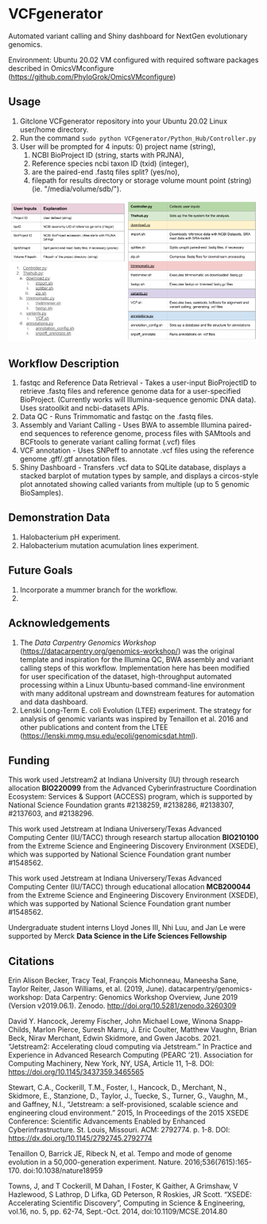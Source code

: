 # VCFgenerator
Automated variant calling and Shiny dashboard for NextGen evolutionary genomics.<br>

Environment: Ubuntu 20.02 VM configured with required software packages described in OmicsVMconfigure (https://github.com/PhyloGrok/OmicsVMconfigure)

## Usage
1. Gitclone VCFgenerator repository into your Ubuntu 20.02 Linux user/home directory.
2. Run the command ```sudo python VCFgenerator/Python_Hub/Controller.py```
3. User will be prompted for 4 inputs:
   0) project name (string),
   1) NCBI BioProject ID (string, starts with PRJNA),
   2) Reference species ncbi taxon ID (txid) (integer),
   3) are the paired-end .fastq files split? (yes/no),
   4) filepath for results directory or storage volume mount point (string) (ie. "/media/volume/sdb/").


![](/Workflow-Chart.png)

## Workflow Description
1. fastqc and Reference Data Retrieval - Takes a user-input BioProjectID to retrieve .fastq files and reference genome data for a user-specified BioProject. (Currently works will Illumina-sequence genomic DNA data).  Uses sratoolkit and ncbi-datasets APIs.
2. Data QC - Runs Trimmomatic and fastqc on the .fastq files.
3. Assembly and Variant Calling - Uses BWA to assemble Illumina paired-end sequences to reference genome, process files with SAMtools and BCFtools to generate variant calling format (.vcf) files
4. VCF annotation - Uses SNPeff to annotate .vcf files using the reference genome .gff/.gtf annotation files.
5. Shiny Dashboard - Transfers .vcf data to SQLite database, displays a stacked barplot of mutation types by sample, and displays a circos-style plot annotated showing called variants from multiple (up to 5 genomic BioSamples).

## Demonstration Data
1. Halobacterium pH experiment. 
2. Halobacterium mutation acumulation lines experiment.

## Future Goals
1. Incorporate a mummer branch for the workflow.
2. 

## Acknowledgements
1. The <em>Data Carpentry Genomics Workshop</em> (https://datacarpentry.org/genomics-workshop/) was the original template and inspiration for the Illumina QC, BWA assembly and variant calling steps of this workflow.  Implementation here has been modified for user specification of the dataset, high-throughput automated processing within a Linux Ubuntu-based command-line environment with many additonal upstream and downstream features for automation and data dashboard. <br>
2. Lenski Long-Term E. coli Evolution (LTEE) experiment.  The strategy for analysis of genomic variants was inspired by Tenaillon et al. 2016 and other publications and content from the LTEE (https://lenski.mmg.msu.edu/ecoli/genomicsdat.html). 

## Funding

This work used Jetstream2 at Indiana University (IU) through research allocation <b>BIO220099</b> from the Advanced Cyberinfrastructure Coordination Ecosystem: Services & Support (ACCESS) program, which is supported by National Science Foundation grants #2138259, #2138286, #2138307, #2137603, and #2138296.

This work used Jetstream at Indiana Universery/Texas Advanced Computing Center (IU/TACC) through research startup allocation  <b>BIO210100</b> from the Extreme Science and Engineering Discovery Environment (XSEDE), which was supported by National Science Foundation grant number #1548562.

This work used Jetstream at Indiana Universery/Texas Advanced Computing Center (IU/TACC) through educational allocation  <b>MCB200044</b> from the Extreme Science and Engineering Discovery Environment (XSEDE), which was supported by National Science Foundation grant number #1548562.

Undergraduate student interns Lloyd Jones III, Nhi Luu, and Jan Le were supported by Merck <b>Data Science in the Life Sciences Fellowship</b>

## Citations

Erin Alison Becker, Tracy Teal, François Michonneau, Maneesha Sane, Taylor Reiter, Jason Williams, et al. (2019, June). 
datacarpentry/genomics-workshop: Data Carpentry: Genomics Workshop Overview, June 2019 (Version v2019.06.1). 
Zenodo. http://doi.org/10.5281/zenodo.3260309

David Y. Hancock, Jeremy Fischer, John Michael Lowe, Winona Snapp-Childs, Marlon Pierce, Suresh Marru, J. Eric Coulter, Matthew Vaughn, Brian Beck, Nirav Merchant, Edwin Skidmore, and Gwen Jacobs. 2021. “Jetstream2: Accelerating cloud computing via Jetstream.” In Practice and Experience in Advanced Research Computing (PEARC ’21). Association for Computing Machinery, New York, NY, USA, Article 11, 1–8. DOI: https://doi.org/10.1145/3437359.3465565

Stewart, C.A., Cockerill, T.M., Foster, I., Hancock, D., Merchant, N., Skidmore, E., Stanzione, D., Taylor, J., Tuecke, S., Turner, G., Vaughn, M., and Gaffney, N.I., “Jetstream: a self-provisioned, scalable science and engineering cloud environment.” 2015, In Proceedings of the 2015 XSEDE Conference: Scientific Advancements Enabled by Enhanced Cyberinfrastructure. St. Louis, Missouri. ACM: 2792774. p. 1-8. DOI: https://dx.doi.org/10.1145/2792745.2792774

Tenaillon O, Barrick JE, Ribeck N, et al. Tempo and mode of genome evolution in a 50,000-generation experiment. Nature. 2016;536(7615):165-170. doi:10.1038/nature18959

Towns, J, and T Cockerill, M Dahan, I Foster, K Gaither, A Grimshaw, V Hazlewood, S Lathrop, D Lifka, GD Peterson, R Roskies, JR Scott. “XSEDE: Accelerating Scientific Discovery”, Computing in Science & Engineering, vol.16, no. 5, pp. 62-74, Sept.-Oct. 2014, doi:10.1109/MCSE.2014.80

